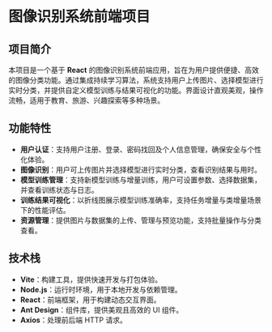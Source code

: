 # 图像识别系统前端项目

## 项目简介

本项目是一个基于 **React** 的图像识别系统前端应用，旨在为用户提供便捷、高效的图像分类功能。通过集成持续学习算法，系统支持用户上传图片、选择模型进行实时分类，并提供自定义模型训练与结果可视化的功能。界面设计直观美观，操作流畅，适用于教育、旅游、兴趣探索等多种场景。

## 功能特性

- **用户认证**：支持用户注册、登录、密码找回及个人信息管理，确保安全与个性化体验。
- **图像识别**：用户可上传图片并选择模型进行实时分类，查看识别结果与用时。
- **模型训练管理**：支持新模型训练与增量训练，用户可设置参数、选择数据集，并查看训练状态与日志。
- **训练结果可视化**：以折线图展示模型训练准确率，支持任务增量与类增量场景下的性能评估。
- **资源管理**：提供图片与数据集的上传、管理与预览功能，支持批量操作与分类查看。

## 技术栈

- **Vite**：构建工具，提供快速开发与打包体验。
- **Node.js**：运行时环境，用于本地开发与依赖管理。
- **React**：前端框架，用于构建动态交互界面。
- **Ant Design**：组件库，提供美观且高效的 UI 组件。
- **Axios**：处理前后端 HTTP 请求。
